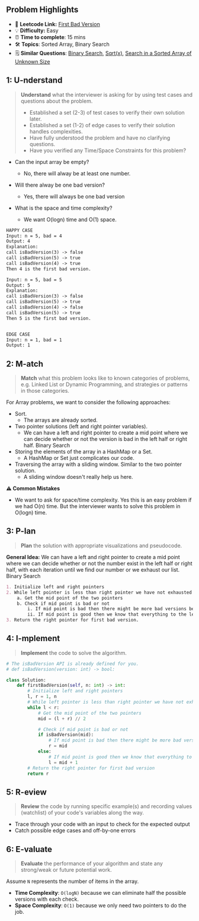## Problem Highlights

* 🔗 **Leetcode Link:** [First Bad Version](https://leetcode.com/problems/first-bad-version/)
* 💡 **Difficulty:** Easy
* ⏰ **Time to complete**: 15 mins
* 🛠️ **Topics**: Sorted Array, Binary Search 
* 🗒️ **Similar Questions**: [Binary Search](https://leetcode.com/problems/binary-search/), [Sqrt(x)](https://leetcode.com/problems/sqrtx/), [Search in a Sorted Array of Unknown Size](https://leetcode.com/problems/search-in-a-sorted-array-of-unknown-size/)
    
## 1: U-nderstand
 
> **Understand** what the interviewer is asking for by using test cases and questions about the problem.
> 
> - Established a set (2-3) of test cases to verify their own solution later.
> - Established a set (1-2) of edge cases to verify their solution handles complexities.
> - Have fully understood the problem and have no clarifying questions.
> - Have you verified any Time/Space Constraints for this problem?

- Can the input array be empty?
    - No, there will alway be at least one number.

- Will there alway be one bad version?
    - Yes, there will always be one bad version

- What is the space and time complexity?
    - We want O(logn) time and O(1) space. 


```markdown
HAPPY CASE
Input: n = 5, bad = 4
Output: 4
Explanation:
call isBadVersion(3) -> false
call isBadVersion(5) -> true
call isBadVersion(4) -> true
Then 4 is the first bad version.

Input: n = 5, bad = 5
Output: 5
Explanation:
call isBadVersion(3) -> false
call isBadVersion(5) -> true
call isBadVersion(4) -> false
call isBadVersion(5) -> true
Then 5 is the first bad version.


EDGE CASE
Input: n = 1, bad = 1
Output: 1
```   
    
## 2: M-atch

<!-- See https://docs.google.com/document/d/1hYT1hoOJ6pFIt8A5q-PIZmYP7pB4WqlzyUJgFx9x2mY/edit#heading=h.ya2de4n4zsds for list of algorithms based on question type-->

> **Match** what this problem looks like to known categories of problems, e.g. Linked List or Dynamic Programming, and strategies or patterns in those categories.

For Array problems, we want to consider the following approaches:

- Sort. 
    - The arrays are already sorted.
- Two pointer solutions (left and right pointer variables). 
    - We can have a left and right pointer to create a mid point where we can decide whether or not the version is bad in the left half or right half. Binary Search
- Storing the elements of the array in a HashMap or a Set. 
    - A HashMap or Set just complicates our code.
- Traversing the array with a sliding window. Similar to the two pointer solution. 
    - A sliding window doesn't really help us here.

**⚠️ Common Mistakes**

* We want to ask for space/time complexity. Yes this is an easy problem if we had O(n) time. But the interviewer wants to solve this problem in O(logn) time.


## 3: P-lan

> **Plan** the solution with appropriate visualizations and pseudocode.

**General Idea:** We can have a left and right pointer to create a mid point where we can decide whether or not the number exist in the left half or right half, with each iteration until we find our number or we exhaust our list. Binary Search


```markdown
1. Initialize left and right pointers
2. While left pointer is less than right pointer we have not exhausted the versions
    a. Get the mid point of the two pointers 
    b. Check if mid point is bad or not
        i. If mid point is bad then there might be more bad versions before it, shift right pointer and check for earlier bad version.
        ii. If mid point is good then we know that everything to the left is good, shift left pointer to check for bad version in right half
3. Return the right pointer for first bad version. 
```

## 4: I-mplement

> **Implement** the code to solve the algorithm.

```python
# The isBadVersion API is already defined for you.
# def isBadVersion(version: int) -> bool:

class Solution:
    def firstBadVersion(self, n: int) -> int:
        # Initialize left and right pointers
        l, r = 1, n
        # While left pointer is less than right pointer we have not exhausted the versions
        while l < r:
            # Get the mid point of the two pointers
            mid = (l + r) // 2

            # Check if mid point is bad or not
            if isBadVersion(mid):
                # If mid point is bad then there might be more bad versions before it, shift right pointer and check for earlier bad version.
                r = mid
            else:
                # If mid point is good then we know that everything to the left is good, shift left pointer to check for bad version in right half
                l = mid + 1
        # Return the right pointer for first bad version
        return r
```
    
## 5: R-eview

> **Review** the code by running specific example(s) and recording values (watchlist) of your code's variables along the way.

- Trace through your code with an input to check for the expected output
- Catch possible edge cases and off-by-one errors

## 6: E-valuate

> **Evaluate** the performance of your algorithm and state any strong/weak or future potential work.

Assume `N` represents the number of items in the array.

* **Time Complexity**: `O(logN)` because we can eliminate half the possible versions with each check.
* **Space Complexity**: `O(1)` because we only need two pointers to do the job.